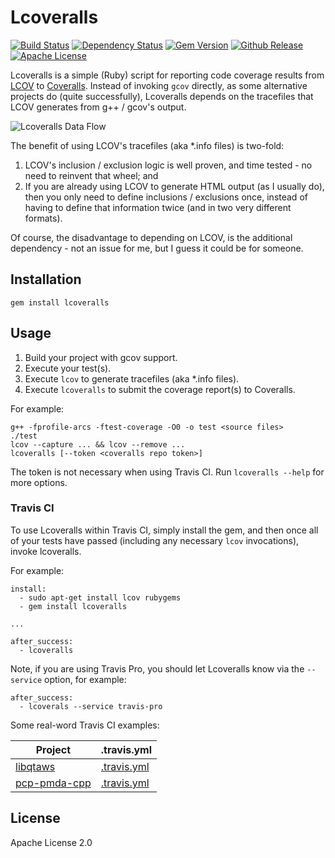 # Lcoveralls
[![Build Status](http://img.shields.io/travis/pcolby/lcoveralls.svg)](https://travis-ci.org/pcolby/lcoveralls)
[![Dependency Status](http://img.shields.io/gemnasium/pcolby/lcoveralls.svg)](https://gemnasium.com/pcolby/lcoveralls)
[![Gem Version](http://img.shields.io/gem/v/lcoveralls.svg)](https://rubygems.org/gems/lcoveralls)
[![Github Release](http://img.shields.io/github/release/pcolby/lcoveralls.svg)](https://github.com/pcolby/lcoveralls/releases/latest)
[![Apache License](http://img.shields.io/badge/license-APACHE2-blue.svg)](https://www.apache.org/licenses/LICENSE-2.0.html)

Lcoveralls is a simple (Ruby) script for reporting code coverage results from
[LCOV](http://ltp.sourceforge.net/coverage/lcov.php) to [Coveralls](https://coveralls.io/).
Instead of invoking `gcov` directly, as some alternative projects do (quite successfully),
Lcoveralls depends on the tracefiles that LCOV generates from g++ / gcov's output.

![Lcoveralls Data Flow](
https://raw.githubusercontent.com/pcolby/lcoveralls/master/doc/diagrams/data-flow.png
"Data flow from source code, through gcc, lcov, and lcoveralls to coveralls.io")

The benefit of using LCOV's tracefiles (aka *.info files) is two-fold:

1. LCOV's inclusion / exclusion logic is well proven, and time tested - no need
   to reinvent that wheel; and
2. If you are already using LCOV to generate HTML output (as I usually do), then
   you only need to define inclusions / exclusions once, instead of having to
   define that information twice (and in two very different formats).

Of course, the disadvantage to depending on LCOV, is the additional dependency -
not an issue for me, but I guess it could be for someone.

## Installation

```
gem install lcoveralls
```

## Usage

1. Build your project with gcov support.
2. Execute your test(s).
3. Execute `lcov` to generate tracefiles (aka *.info files).
4. Execute `lcoveralls` to submit the coverage report(s) to Coveralls.

For example:
```
g++ -fprofile-arcs -ftest-coverage -O0 -o test <source files>
./test
lcov --capture ... && lcov --remove ...
lcoveralls [--token <coveralls repo token>]
```

The token is not necessary when using Travis CI. Run `lcoveralls --help` for
more options.

### Travis CI

To use Lcoveralls within Travis CI, simply install the gem, and then once all of
your tests have passed (including any necessary `lcov` invocations), invoke 
lcoveralls.

For example:

```
install:
  - sudo apt-get install lcov rubygems
  - gem install lcoveralls

...

after_success:
  - lcoveralls
```

Note, if you are using Travis Pro, you should let Lcoveralls know via the
`--service` option, for example:

```
after_success:
  - lcoverals --service travis-pro
```

Some real-word Travis CI examples:

Project | .travis.yml
--------|------------
[libqtaws](https://github.com/pcolby/libqtaws) | [.travis.yml](https://github.com/pcolby/libqtaws/blob/master/.travis.yml)
[pcp-pmda-cpp](https://github.com/pcolby/pcp-pmda-cpp) | [.travis.yml](https://github.com/pcolby/pcp-pmda-cpp/blob/master/.travis.yml)

## License
Apache License 2.0
